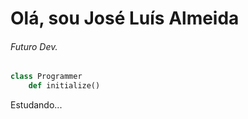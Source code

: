 <h1> Olá, sou José Luís Almeida </h1>

<h6>Futuro Dev.</h6>

```python
class Programmer
	def initialize() 
```

<p>Estudando...</p>
